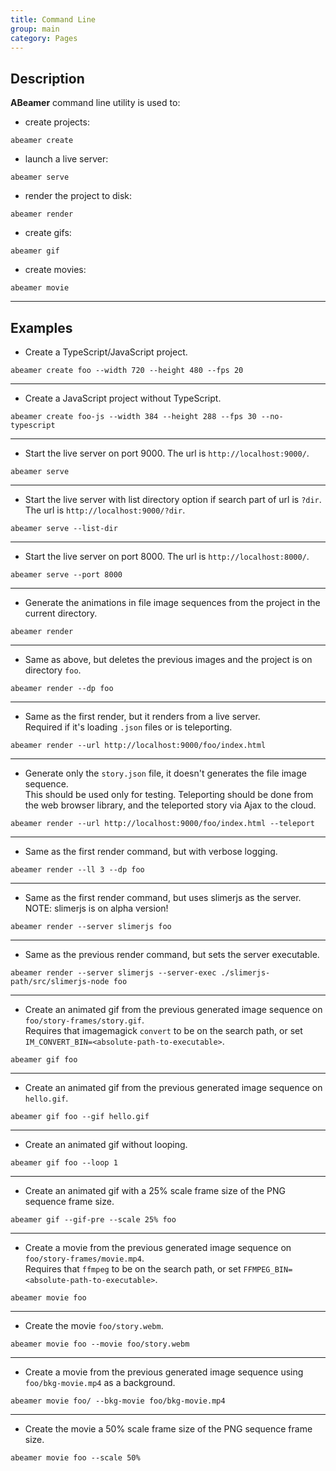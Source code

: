 ```yaml
---
title: Command Line
group: main
category: Pages
---
```

## Description
  
**ABeamer** command line utility is used to:  
  
- create projects:  
```shell
abeamer create
```  
- launch a live server:  
```shell
abeamer serve
```  
- render the project to disk:  
```shell
abeamer render
```  
- create gifs:  
```shell
abeamer gif
```  
- create movies:  
```shell
abeamer movie
```  
---------------------
## Examples
  
- Create a TypeScript/JavaScript project.  
```shell
abeamer create foo --width 720 --height 480 --fps 20
```  
---------------------
- Create a JavaScript project without TypeScript.  
```shell
abeamer create foo-js --width 384 --height 288 --fps 30 --no-typescript
```  
---------------------
- Start the live server on port 9000. The url is `http://localhost:9000/`.  
```shell
abeamer serve
```  
---------------------
- Start the live server with list directory option if search part of url is `?dir`.  
The url is `http://localhost:9000/?dir`.  
```shell
abeamer serve --list-dir
```  
---------------------
- Start the live server on port 8000. The url is `http://localhost:8000/`.  
```shell
abeamer serve --port 8000
```  
---------------------
- Generate the animations in file image sequences from the project in the current directory.  
```shell
abeamer render
```  
---------------------
- Same as above, but deletes the previous images and the project is on directory `foo`.  
```shell
abeamer render --dp foo
```  
---------------------
- Same as the first render, but it renders from a live server.  
Required if it's loading `.json` files or is teleporting.  
```shell
abeamer render --url http://localhost:9000/foo/index.html
```  
---------------------
- Generate only the `story.json` file, it doesn't generates the file image sequence.  
This should be used only for testing. Teleporting should be done from the web browser library,
and the teleported story via Ajax to the cloud.  
```shell
abeamer render --url http://localhost:9000/foo/index.html --teleport
```  
---------------------
- Same as the first render command, but with verbose logging.  
```shell
abeamer render --ll 3 --dp foo
```  
---------------------
- Same as the first render command, but uses slimerjs as the server.  
NOTE: slimerjs is on alpha version!
```shell
abeamer render --server slimerjs foo
```  
---------------------
- Same as the previous render command, but sets the server executable.  
```shell
abeamer render --server slimerjs --server-exec ./slimerjs-path/src/slimerjs-node foo
```  
---------------------
- Create an animated gif from the previous generated image sequence on `foo/story-frames/story.gif`.  
 Requires that imagemagick `convert` to be on the search path, or set `IM_CONVERT_BIN=<absolute-path-to-executable>`.  
```shell
abeamer gif foo
```  
---------------------
- Create an animated gif from the previous generated image sequence on `hello.gif`.  
```shell
abeamer gif foo --gif hello.gif
```  
---------------------
- Create an animated gif without looping.  
```shell
abeamer gif foo --loop 1
```  
---------------------
- Create an animated gif with a 25% scale frame size of the PNG sequence frame size.  
```shell
abeamer gif --gif-pre --scale 25% foo
```  
---------------------
- Create a movie from the previous generated image sequence on `foo/story-frames/movie.mp4`.  
Requires that `ffmpeg` to be on the search path, or set `FFMPEG_BIN=<absolute-path-to-executable>`.  
```shell
abeamer movie foo
```  
---------------------
- Create the movie `foo/story.webm`.  
```shell
abeamer movie foo --movie foo/story.webm
```  
---------------------
- Create a movie from the previous generated image sequence using `foo/bkg-movie.mp4` as a background.  
```shell
abeamer movie foo/ --bkg-movie foo/bkg-movie.mp4
```  
---------------------
- Create the movie a 50% scale frame size of the PNG sequence frame size.  
```shell
abeamer movie foo --scale 50%
```
